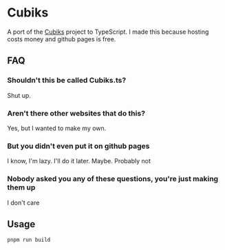 # Cubiks

A port of the [Cubiks](https://github.com/jonot-cyber/cubiks) project to TypeScript. I made this because hosting costs money and github pages is free.

## FAQ

### Shouldn't this be called Cubiks.ts?
Shut up.

### Aren't there other websites that do this?
Yes, but I wanted to make my own.

### But you didn't even put it on github pages
I know, I'm lazy. I'll do it later. Maybe. Probably not

### Nobody asked you any of these questions, you're just making them up
I don't care

## Usage

`pnpm run build`
